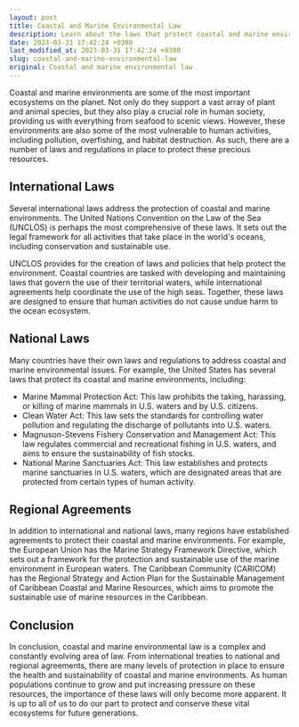 ```yaml
---
layout: post
title: Coastal and Marine Environmental Law
description: Learn about the laws that protect coastal and marine environments from harm and help promote sustainable use.
date: 2023-03-31 17:42:24 +0300
last_modified_at: 2023-03-31 17:42:24 +0300
slug: coastal-and-marine-environmental-law
original: Coastal and marine environmental law
---
```


Coastal and marine environments are some of the most important ecosystems on the planet. Not only do they support a vast array of plant and animal species, but they also play a crucial role in human society, providing us with everything from seafood to scenic views. However, these environments are also some of the most vulnerable to human activities, including pollution, overfishing, and habitat destruction. As such, there are a number of laws and regulations in place to protect these precious resources.

## International Laws

Several international laws address the protection of coastal and marine environments. The United Nations Convention on the Law of the Sea (UNCLOS) is perhaps the most comprehensive of these laws. It sets out the legal framework for all activities that take place in the world's oceans, including conservation and sustainable use.

UNCLOS provides for the creation of laws and policies that help protect the environment. Coastal countries are tasked with developing and maintaining laws that govern the use of their territorial waters, while international agreements help coordinate the use of the high seas. Together, these laws are designed to ensure that human activities do not cause undue harm to the ocean ecosystem.

## National Laws

Many countries have their own laws and regulations to address coastal and marine environmental issues. For example, the United States has several laws that protect its coastal and marine environments, including:

- Marine Mammal Protection Act: This law prohibits the taking, harassing, or killing of marine mammals in U.S. waters and by U.S. citizens.
- Clean Water Act: This law sets the standards for controlling water pollution and regulating the discharge of pollutants into U.S. waters.
- Magnuson-Stevens Fishery Conservation and Management Act: This law regulates commercial and recreational fishing in U.S. waters, and aims to ensure the sustainability of fish stocks.
- National Marine Sanctuaries Act: This law establishes and protects marine sanctuaries in U.S. waters, which are designated areas that are protected from certain types of human activity.

## Regional Agreements

In addition to international and national laws, many regions have established agreements to protect their coastal and marine environments. For example, the European Union has the Marine Strategy Framework Directive, which sets out a framework for the protection and sustainable use of the marine environment in European waters. The Caribbean Community (CARICOM) has the Regional Strategy and Action Plan for the Sustainable Management of Caribbean Coastal and Marine Resources, which aims to promote the sustainable use of marine resources in the Caribbean.

## Conclusion

In conclusion, coastal and marine environmental law is a complex and constantly evolving area of law. From international treaties to national and regional agreements, there are many levels of protection in place to ensure the health and sustainability of coastal and marine environments. As human populations continue to grow and put increasing pressure on these resources, the importance of these laws will only become more apparent. It is up to all of us to do our part to protect and conserve these vital ecosystems for future generations.
